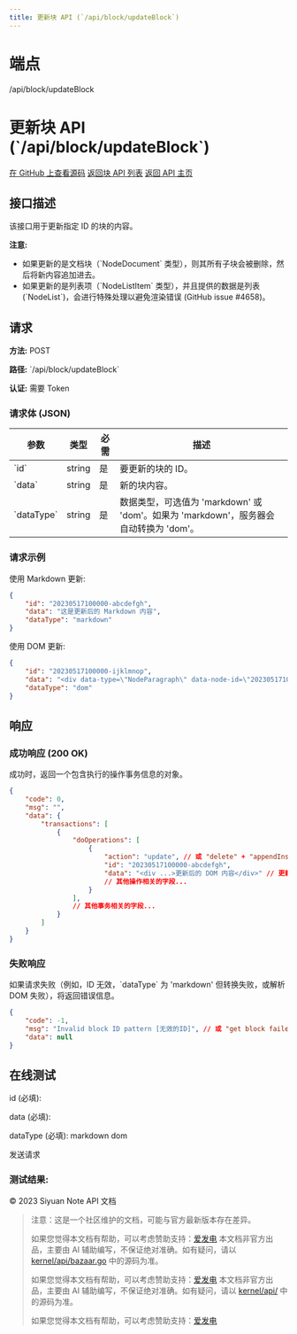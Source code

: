 ```yaml
---
title: 更新块 API (`/api/block/updateBlock`)
---
```

# 端点

/api/block/updateBlock

# 更新块 API (\`/api/block/updateBlock\`)

[在 GitHub 上查看源码](https://github.com/siyuan-note/siyuan/blob/master/kernel/api/block_op.go#L517) [返回块 API 列表](../pages/block.html) [返回 API 主页](../index.html)

## 接口描述

该接口用于更新指定 ID 的块的内容。

**注意:**

-   如果更新的是文档块（\`NodeDocument\` 类型），则其所有子块会被删除，然后将新内容追加进去。
-   如果更新的是列表项（\`NodeListItem\` 类型），并且提供的数据是列表 (\`NodeList\`)，会进行特殊处理以避免渲染错误 (GitHub issue #4658)。

## 请求

**方法:** POST

**路径:** \`/api/block/updateBlock\`

**认证:** 需要 Token

### 请求体 (JSON)

| 参数 | 类型 | 必需 | 描述 |
| --- | --- | --- | --- |
| \`id\` | string | 是 | 要更新的块的 ID。 |
| \`data\` | string | 是 | 新的块内容。 |
| \`dataType\` | string | 是 | 数据类型，可选值为 'markdown' 或 'dom'。如果为 'markdown'，服务器会自动转换为 'dom'。 |

### 请求示例

使用 Markdown 更新:

```json
{
    "id": "20230517100000-abcdefgh",
    "data": "这是更新后的 Markdown 内容",
    "dataType": "markdown"
}
```

使用 DOM 更新:

```json
{
    "id": "20230517100000-ijklmnop",
    "data": "<div data-type=\"NodeParagraph\" data-node-id=\"20230517100000-ijklmnop\">这是更新后的 DOM 内容</div>",
    "dataType": "dom"
}
```

## 响应

### 成功响应 (200 OK)

成功时，返回一个包含执行的操作事务信息的对象。

```json
{
    "code": 0,
    "msg": "",
    "data": {
        "transactions": [
            {
                "doOperations": [
                    {
                        "action": "update", // 或 "delete" + "appendInsert" (更新文档块时)
                        "id": "20230517100000-abcdefgh",
                        "data": "<div ...>更新后的 DOM 内容</div>" // 更新后的 DOM
                        // 其他操作相关的字段...
                    }
                ],
                // 其他事务相关的字段...
            }
        ]
    }
}
```

### 失败响应

如果请求失败（例如，ID 无效，\`dataType\` 为 'markdown' 但转换失败，或解析 DOM 失败），将返回错误信息。

```json
{
    "code": -1,
    "msg": "Invalid block ID pattern [无效的ID]", // 或 "get block failed: ...", "data block DOM failed: ...", "parse tree failed"
    "data": null
}
```

## 在线测试

id (必填): 

data (必填):

dataType (必填): markdown dom

发送请求

### 测试结果:

© 2023 Siyuan Note API 文档

> 注意：这是一个社区维护的文档，可能与官方最新版本存在差异。
> 
> 如果您觉得本文档有帮助，可以考虑赞助支持：[爱发电](https://afdian.com/a/leolee9086?tab=feed)
> 本文档非官方出品，主要由 AI 辅助编写，不保证绝对准确。如有疑问，请以 [kernel/api/bazaar.go](https://github.com/siyuan-note/siyuan/blob/master/kernel/api/bazaar.go) 中的源码为准。
> 
> 如果您觉得本文档有帮助，可以考虑赞助支持：[爱发电](https://afdian.com/a/leolee9086?tab=feed)
> 本文档非官方出品，主要由 AI 辅助编写，不保证绝对准确。如有疑问，请以 [kernel/api/](https://github.com/siyuan-note/siyuan/blob/master/kernel/api/) 中的源码为准。
> 
> 如果您觉得本文档有帮助，可以考虑赞助支持：[爱发电](https://afdian.com/a/leolee9086?tab=feed)
